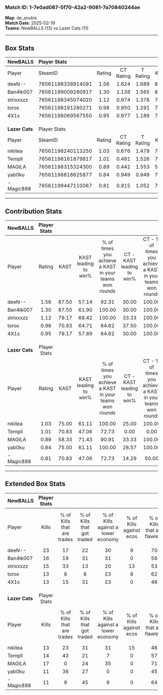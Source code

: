 ### Match ID: 1-7e0ad087-5f70-42a2-9081-7a70840244ae  
**Map**: de_anubis  
**Match Date**: 2025-02-19  
**Teams**: NewBALLS (13) vs Lazer Cats (11)  

---  

## Box Stats  

| **NewBALLS**   | Player Stats      |        |           |          |       |       |       |         |        |      |     |
| :- | :- | :-: | :-: | :-: | :-: | :-: | :-: | :-: | :-: | :-: | :-: |
| Player         | SteamID           | Rating | CT Rating | T Rating | KAST  |  ADR  | Kills | Assists | Deaths | K/D  | HS% |
| deeN--         | 76561198338914091 |  1.56  |   1.624   |  1.689   | 87.50 | 101.6 |  23   |    5    |   14   | 1.64 | 47  |
| Ban4ik007      | 76561199009260917 |  1.30  |   1.138   |  1.565   | 87.50 | 86.0  |  16   |    8    |   13   | 1.23 | 50  |
| strixxxzz      | 76561198345074020 |  1.12  |   0.974   |  1.378   | 79.17 | 55.6  |  15   |    1    |   11   | 1.36 | 53  |
| torox          | 76561198191280271 |  0.98  |   0.950   |  1.291   | 70.83 | 67.0  |  13   |    2    |   13   | 1.00 | 23  |
| 4X1s           | 76561198069567550 |  0.95  |   0.977   |  1.189   | 79.17 | 60.5  |  13   |    6    |   17   | 0.76 | 53  |
|                |                   |        |           |          |       |       |       |         |        |      |     |
|                |                   |        |           |          |       |       |       |         |        |      |     |
|                |                   |        |           |          |       |       |       |         |        |      |     |
| **Lazer Cats** | Player Stats      |        |           |          |       |       |       |         |        |      |     |
| Player         | SteamID           | Rating | CT Rating | T Rating | KAST  |  ADR  | Kills | Assists | Deaths | K/D  | HS% |
| nikitea        | 76561198240113250 |  1.03  |   0.676   |  1.479   | 75.00 | 73.2  |  13   |    6    |   14   | 0.93 | 38  |
| Templl         | 76561198161879817 |  1.01  |   0.491   |  1.526   | 70.83 | 70.1  |  14   |    8    |   15   | 0.93 | 50  |
| MAGILA         | 76561198315324300 |  0.89  |   0.442   |  1.553   | 58.33 | 73.7  |  17   |    4    |   21   | 0.81 | 76  |
| yab0ku         | 76561198818625877 |  0.84  |   0.949   |  0.949   | 75.00 | 58.8  |  11   |    0    |   16   | 0.69 | 54  |
| -Magic888      | 76561199447110067 |  0.81  |   0.915   |  1.052   | 70.83 | 53.8  |  11   |    5    |   16   | 0.69 | 45  |
---  

## Contribution Stats  

| **NewBALLS**   | Player Stats |       |                      |                                                        |                           |                                                             |                          |                                                            |
| :- | :-: | :-: | :-: | :-: | :-: | :-: | :-: | :-: |
| Player         |    Rating    | KAST  | KAST leading to win% | % of times you achieve a KAST in your teams won rounds | CT - KAST leading to win% | CT - % of times you achieve a KAST in your teams won rounds | T - KAST leading to win% | T - % of times you achieve a KAST in your teams won rounds |
| deeN--         |     1.56     | 87.50 |        57.14         |                         92.31                          |           30.00           |                           100.00                            |          81.82           |                           90.00                            |
| Ban4ik007      |     1.30     | 87.50 |        61.90         |                         100.00                         |           30.00           |                           100.00                            |          90.91           |                           100.00                           |
| strixxxzz      |     1.12     | 79.17 |        68.42         |                         100.00                         |           33.33           |                           100.00                            |          100.00          |                           100.00                           |
| torox          |     0.98     | 70.83 |        64.71         |                         84.62                          |           37.50           |                           100.00                            |          88.89           |                           80.00                            |
| 4X1s           |     0.95     | 79.17 |        57.89         |                         84.62                          |           30.00           |                           100.00                            |          88.89           |                           80.00                            |
|                |              |       |                      |                                                        |                           |                                                             |                          |                                                            |
|                |              |       |                      |                                                        |                           |                                                             |                          |                                                            |
|                |              |       |                      |                                                        |                           |                                                             |                          |                                                            |
| **Lazer Cats** | Player Stats |       |                      |                                                        |                           |                                                             |                          |                                                            |
| Player         |    Rating    | KAST  | KAST leading to win% | % of times you achieve a KAST in your teams won rounds | CT - KAST leading to win% | CT - % of times you achieve a KAST in your teams won rounds | T - KAST leading to win% | T - % of times you achieve a KAST in your teams won rounds |
| nikitea        |     1.03     | 75.00 |        61.11         |                         100.00                         |           25.00           |                           100.00                            |          90.00           |                           100.00                           |
| Templl         |     1.01     | 70.83 |        47.06         |                         72.73                          |           0.00            |                            0.00                             |          72.73           |                           88.89                            |
| MAGILA         |     0.89     | 58.33 |        71.43         |                         90.91                          |           33.33           |                           100.00                            |          100.00          |                           88.89                            |
| yab0ku         |     0.84     | 75.00 |        61.11         |                         100.00                         |           28.57           |                           100.00                            |          81.82           |                           100.00                           |
| -Magic888      |     0.81     | 70.83 |        47.06         |                         72.73                          |           14.29           |                            50.00                            |          70.00           |                           77.78                            |
---  

## Extended Box Stats  

| **NewBALLS**   | Player Stats |                            |                            |                                    |                         |                              |                                 |        |                             |                                     |                          |                               |                            |
| :- | :-: | :-: | :-: | :-: | :-: | :-: | :-: | :-: | :-: | :-: | :-: | :-: | :-: |
| Player         |    Kills     | % of Kills that are trades | % of Kills that got traded | % of Kills against a lower economy | % of Kills against ecos | % of Kills that are flawless | % of Kills that are close duels | Deaths | % of Deaths that get traded | % of Deaths against a lower economy | % of Deaths against ecos | % of Deaths that are flawless | % of Deaths that are close |
| deeN--         |      23      |             17             |             22             |                 30                 |            9            |              70              |               17                |   14   |             29              |                 29                  |            14            |              57               |             7              |
| Ban4ik007      |      16      |             19             |             31             |                 31                 |            0            |              56              |                6                |   13   |             15              |                 15                  |            0             |              38               |             15             |
| strixxxzz      |      15      |             33             |             13             |                 20                 |           13            |              53              |                7                |   11   |             27              |                 18                  |            0             |              55               |             9              |
| torox          |      13      |             8              |             8              |                 23                 |            8            |              62              |                0                |   13   |             23              |                 15                  |            0             |              69               |             0              |
| 4X1s           |      13      |             15             |             31             |                 23                 |            0            |              46              |                0                |   17   |             35              |                 24                  |            0             |              65               |             0              |
|                |              |                            |                            |                                    |                         |                              |                                 |        |                             |                                     |                          |                               |                            |
|                |              |                            |                            |                                    |                         |                              |                                 |        |                             |                                     |                          |                               |                            |
|                |              |                            |                            |                                    |                         |                              |                                 |        |                             |                                     |                          |                               |                            |
| **Lazer Cats** | Player Stats |                            |                            |                                    |                         |                              |                                 |        |                             |                                     |                          |                               |                            |
| Player         |    Kills     | % of Kills that are trades | % of Kills that got traded | % of Kills against a lower economy | % of Kills against ecos | % of Kills that are flawless | % of Kills that are close duels | Deaths | % of Deaths that get traded | % of Deaths against a lower economy | % of Deaths against ecos | % of Deaths that are flawless | % of Deaths that are close |
| nikitea        |      13      |             23             |             31             |                 31                 |           15            |              46              |                0                |   14   |             14              |                 14                  |            7             |              36               |             14             |
| Templl         |      14      |             43             |             21             |                 7                  |            0            |              57              |                0                |   15   |              7              |                 20                  |            7             |              47               |             13             |
| MAGILA         |      17      |             0              |             24             |                 35                 |            0            |              71              |               12                |   21   |             24              |                 14                  |            5             |              71               |             0              |
| yab0ku         |      11      |             36             |             27             |                 0                  |            0            |              45              |               18                |   16   |             31              |                  6                  |            0             |              56               |             6              |
| -Magic888      |      11      |             9              |             45             |                 9                  |            0            |              64              |                0                |   16   |             31              |                  6                  |            0             |              81               |             6              |
